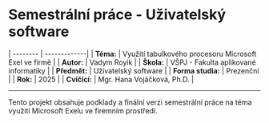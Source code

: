 # Semestrální práce - Uživatelský software
| -------- | -------------|
| **Téma:** | Využití tabulkového procesoru Microsoft Exel ve firmě |
| **Autor:** | Vadym Royik |
| **Škola:** | VŠPJ - Fakulta aplikované informatiky |
| **Předmět:** | Uživatelský software |
| **Forma studia:** | Prezenční |
| **Rok:** | 2025 |
| **Cvičící:** | Mgr. Hana Vojáčková, Ph.D. |

---------

Tento projekt obsahuje podklady a finální verzi semestrální práce na téma využití Microsoft Exelu ve firemním prostředí.
